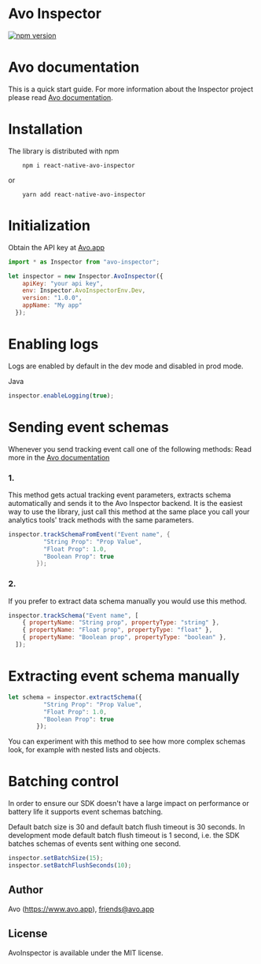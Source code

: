 # Avo Inspector

[![npm version](https://badge.fury.io/js/avo-inspector.svg)](https://badge.fury.io/js/avo-inspector)

# Avo documentation

This is a quick start guide.
For more information about the Inspector project please read [Avo documentation](https://www.avo.app/docs/inspector/sdk/js).

# Installation

The library is distributed with npm

```
    npm i react-native-avo-inspector
```
or
```
    yarn add react-native-avo-inspector
```

# Initialization

Obtain the API key at [Avo.app](https://www.avo.app/welcome)

```javascript
import * as Inspector from "avo-inspector";

let inspector = new Inspector.AvoInspector({
    apiKey: "your api key",
    env: Inspector.AvoInspectorEnv.Dev,
    version: "1.0.0",
    appName: "My app"
  });
```

# Enabling logs

Logs are enabled by default in the dev mode and disabled in prod mode.

Java
```javascript
inspector.enableLogging(true);
```

# Sending event schemas

Whenever you send tracking event call one of the following methods:
Read more in the [Avo documentation](https://www.avo.app/docs/inspector/sdk/js#event-tracking)

### 1.

This method gets actual tracking event parameters, extracts schema automatically and sends it to the Avo Inspector backend.
It is the easiest way to use the library, just call this method at the same place you call your analytics tools' track methods with the same parameters.

```java
inspector.trackSchemaFromEvent("Event name", {
          "String Prop": "Prop Value",
          "Float Prop": 1.0,
          "Boolean Prop": true
        }); 
```

### 2.

If you prefer to extract data schema manually you would use this method.

```javascript
inspector.trackSchema("Event name", [
    { propertyName: "String prop", propertyType: "string" },
    { propertyName: "Float prop", propertyType: "float" },
    { propertyName: "Boolean prop", propertyType: "boolean" },
  ]);
```

# Extracting event schema manually

```javascript
let schema = inspector.extractSchema({
          "String Prop": "Prop Value",
          "Float Prop": 1.0,
          "Boolean Prop": true
        });
```
You can experiment with this method to see how more complex schemas look, for example with nested lists and objects.

# Batching control

In order to ensure our SDK doesn't have a large impact on performance or battery life it supports event schemas batching.

Default batch size is 30 and default batch flush timeout is 30 seconds.
In development mode default batch flush timeout is 1 second, i.e. the SDK batches schemas of events sent withing one second.

```javascript
inspector.setBatchSize(15);
inspector.setBatchFlushSeconds(10);
```

## Author

Avo (https://www.avo.app), friends@avo.app

## License

AvoInspector is available under the MIT license.

